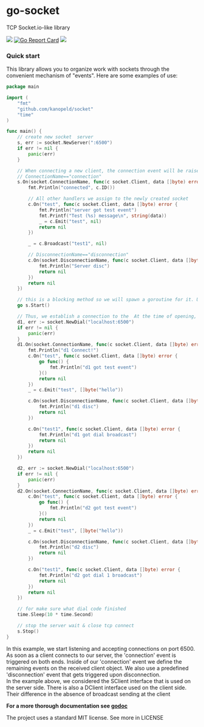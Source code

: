 # go-socket

TCP Socket.io-like library

[![](https://img.shields.io/badge/godoc-reference-5272B4.svg)](https://godoc.org/github.com/kanopeld/socket)
[![Go Report Card](https://goreportcard.com/badge/github.com/kanopeld/socket)](https://goreportcard.com/report/github.com/kanopeld/socket)
![](https://github.com/kanopeld/socket/workflows/ci/badge.svg)

### Quick start

This library allows you to organize work with sockets through the convenient mechanism of "events". Here are some examples of use:

```go
package main

import (
	"fmt"
	"github.com/kanopeld/socket"
	"time"
)

func main() {
	// create new socket  server
    s, err := socket.NewServer(":6500")
    if err != nil {
        panic(err)
    }

    // When connecting a new client, the connection event will be raised, therefore for this to work, such a handler must be defined
    // ConnectionName=="connection"
    s.On(socket.ConnectionName, func(c socket.Client, data []byte) error {
        fmt.Println("connected", c.ID())

        // All other handlers we assign to the newly created socket
        c.On("test", func(c socket.Client, data []byte) error {
            fmt.Println("server got test event")
            fmt.Printf("Test (%s) message\n", string(data))
            _ = c.Emit("test", nil)
            return nil
        })

        _ = c.Broadcast("test1", nil)

        // DisconnectionName=="disconnection"
        c.On(socket.DisconnectionName, func(c socket.Client, data []byte) error {
            fmt.Println("Server disc")
            return nil
        })
        return nil
    })

    // this is a blocking method so we will spawn a goroutine for it. Use s.Stop() to stop the server
    go s.Start()

    // Thus, we establish a connection to the  At the time of opening, the server receives a message and a connection event is called on it
    d1, err := socket.NewDial("localhost:6500")
    if err != nil {
        panic(err)
    }
    d1.On(socket.ConnectionName, func(c socket.Client, data []byte) error {
        fmt.Println("d1 Connect!")
        c.On("test", func(c socket.Client, data []byte) error {
            go func() {
                fmt.Println("d1 got test event")
            }()
            return nil
        })
        _ = c.Emit("test", []byte("hello"))

        c.On(socket.DisconnectionName, func(c socket.Client, data []byte) error {
            fmt.Println("d1 disc")
            return nil
        })

        c.On("test1", func(c socket.Client, data []byte) error {
            fmt.Println("d1 got dial broadcast")
            return nil
        })
        return nil
    })

    d2, err := socket.NewDial("localhost:6500")
    if err != nil {
        panic(err)
    }
    d2.On(socket.ConnectionName, func(c socket.Client, data []byte) error {
        c.On("test", func(c socket.Client, data []byte) error {
            go func() {
                fmt.Println("d2 got test event")
            }()
            return nil
        })
        _ = c.Emit("test", []byte("hello"))

        c.On(socket.DisconnectionName, func(c socket.Client, data []byte) error {
            fmt.Println("d2 disc")
            return nil
        })

        c.On("test1", func(c socket.Client, data []byte) error {
            fmt.Println("d2 got dial 1 broadcast")
            return nil
        })
        return nil
    })

    // for make sure what dial code finished
    time.Sleep(10 * time.Second)

    // stop the server wait & close tcp connect
    s.Stop()
}
```

In this example, we start listening and accepting connections on port 6500. As soon as a client connects to our server, the 'connection' event is triggered on both ends. Inside of our 'connection' event we define the remaining events on the received client object. We also use a predefined 'disconnection' event that gets triggered upon disconnection.\
In the example above, we considered the SClient interface that is used on the server side. There is also a DClient interface used on the client side. Their difference in the absence of broadcast sending at the client

**For a more thorough documentation see [godoc](https://godoc.org/github.com/kanopeld/socket)**

The project uses a standard MIT license. See more in LICENSE
